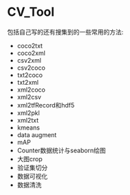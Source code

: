 # CV_Tool

包括自己写的还有搜集到的一些常用的方法:

- coco2txt
-	coco2xml
-	csv2xml
- csv2coco
-	txt2coco
-	txt2xml
-	xml2coco
-	xml2csv
-	xml2tfRecord和hdf5
- xml2pkl
-	xml2txt
- kmeans
- data augment
- mAP
- Counter数据统计与seaborn绘图
- 大图crop
- 验证集切分
- 数据可视化
- 数据清洗
